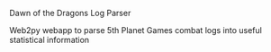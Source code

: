 Dawn of the Dragons Log Parser

Web2py webapp to parse 5th Planet Games combat logs into useful statistical information

